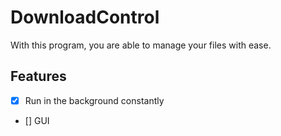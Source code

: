 # DownloadControl
With this program, you are able to manage your files with ease.

## Features
- [x] Run in the background constantly
- [] GUI
